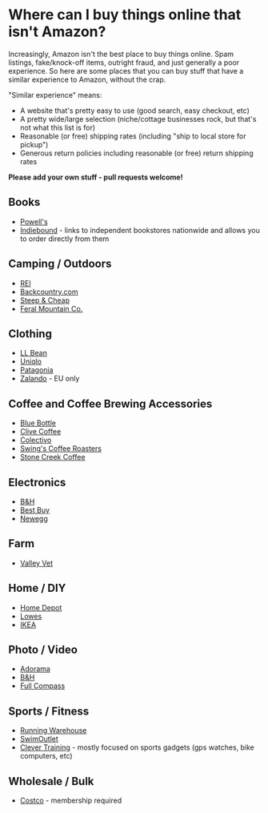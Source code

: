 # Where can I buy things online that isn't Amazon?

Increasingly, Amazon isn't the best place to buy things online. Spam listings, fake/knock-off items, outright fraud, and just generally a poor experience. So here are some places that you can buy stuff that have a similar experience to Amazon, without the crap.

"Similar experience" means:

* A website that's pretty easy to use (good search, easy checkout, etc)
* A pretty wide/large selection (niche/cottage businesses rock, but that's not what this list is for)
* Reasonable (or free) shipping rates (including "ship to local store for pickup")
* Generous return policies including reasonable (or free) return shipping rates

**Please add your own stuff - pull requests welcome!**

## Books

* [Powell's](https://www.powells.com/)
* [Indiebound](https://indiebound.org) - links to independent bookstores nationwide and allows you to order directly from them

## Camping / Outdoors

* [REI](https://rei.com/)
* [Backcountry.com](https://backcountry.com/)
* [Steep & Cheap](https://www.steepandcheap.com/)
* [Feral Mountain Co.](https://shop.feralmountainco.com/)

## Clothing

* [LL Bean](https://llbean.com/)
* [Uniqlo](http://uniqlo.com)
* [Patagonia](https://www.patagonia.com)
* [Zalando](https://zalando.com) - EU only

## Coffee and Coffee Brewing Accessories

* [Blue Bottle](https://bluebottlecoffee.com/)
* [Clive Coffee](https://clivecoffee.com/)
* [Colectivo](https://shop.colectivocoffee.com/)
* [Swing's Coffee Roasters](https://swingscoffee.com/product-category/coffee/)
* [Stone Creek Coffee](https://www.stonecreekcoffee.com/roast/all)

## Electronics

* [B&H](http://bhphotovideo.com)
* [Best Buy](https://www.bestbuy.com/)
* [Newegg](https://newegg.com/)

## Farm

* [Valley Vet](https://www.valleyvet.com/)

## Home / DIY

* [Home Depot](https://homedepot.com/)
* [Lowes](https://lowes.com/)
* [IKEA](https://ikea.com/)

## Photo / Video

* [Adorama](https://www.adorama.com/)
* [B&H](http://bhphotovideo.com)
* [Full Compass](https://www.fullcompass.com/)

## Sports / Fitness

* [Running Warehouse](https://www.runningwarehouse.com/)
* [SwimOutlet](https://www.swimoutlet.com/)
* [Clever Training](https://www.clevertraining.com/) - mostly focused on sports gadgets (gps watches, bike computers, etc)

## Wholesale / Bulk

* [Costco](https://costco.com/) - membership required
